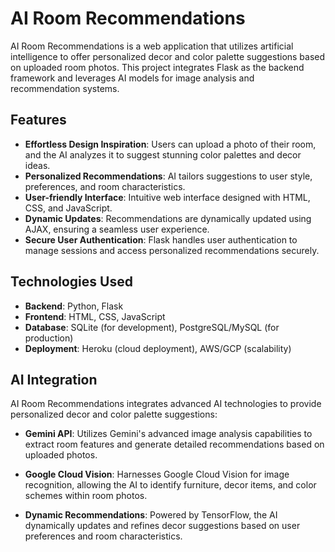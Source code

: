 # AI Room Recommendations

AI Room Recommendations is a web application that utilizes artificial intelligence to offer personalized decor and color palette suggestions based on uploaded room photos. This project integrates Flask as the backend framework and leverages AI models for image analysis and recommendation systems.

## Features

- **Effortless Design Inspiration**: Users can upload a photo of their room, and the AI analyzes it to suggest stunning color palettes and decor ideas.
- **Personalized Recommendations**: AI tailors suggestions to user style, preferences, and room characteristics.
- **User-friendly Interface**: Intuitive web interface designed with HTML, CSS, and JavaScript.
- **Dynamic Updates**: Recommendations are dynamically updated using AJAX, ensuring a seamless user experience.
- **Secure User Authentication**: Flask handles user authentication to manage sessions and access personalized recommendations securely.

## Technologies Used

- **Backend**: Python, Flask
- **Frontend**: HTML, CSS, JavaScript
- **Database**: SQLite (for development), PostgreSQL/MySQL (for production)
- **Deployment**: Heroku (cloud deployment), AWS/GCP (scalability)

## AI Integration

AI Room Recommendations integrates advanced AI technologies to provide personalized decor and color palette suggestions:

- **Gemini API**: Utilizes Gemini's advanced image analysis capabilities to extract room features and generate detailed recommendations based on uploaded photos.
  
- **Google Cloud Vision**: Harnesses Google Cloud Vision for image recognition, allowing the AI to identify furniture, decor items, and color schemes within room photos.
  
- **Dynamic Recommendations**: Powered by TensorFlow, the AI dynamically updates and refines decor suggestions based on user preferences and room characteristics.



